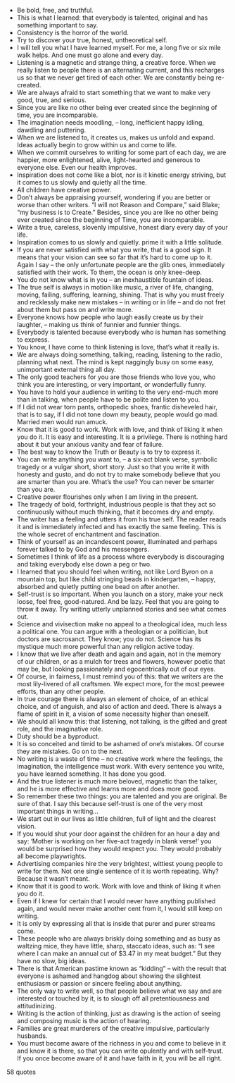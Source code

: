  - Be bold, free, and truthful.
 - This is what I learned: that everybody is talented, original and has something important to say.
 - Consistency is the horror of the world.
 - Try to discover your true, honest, untheoretical self.
 - I will tell you what I have learned myself. For me, a long five or six mile walk helps. And one must go alone and every day.
 - Listening is a magnetic and strange thing, a creative force. When we really listen to people there is an alternating current, and this recharges us so that we never get tired of each other. We are constantly being re-created.
 - We are always afraid to start something that we want to make very good, true, and serious.
 - Since you are like no other being ever created since the beginning of time, you are incomparable.
 - The imagination needs moodling, – long, inefficient happy idling, dawdling and puttering.
 - When we are listened to, it creates us, makes us unfold and expand. Ideas actually begin to grow within us and come to life.
 - When we commit ourselves to writing for some part of each day, we are happier, more enlightened, alive, light-hearted and generous to everyone else. Even our health improves.
 - Inspiration does not come like a blot, nor is it kinetic energy striving, but it comes to us slowly and quietly all the time.
 - All children have creative power.
 - Don’t always be appraising yourself, wondering if you are better or worse than other writers. “I will not Reason and Compare,” said Blake; “my business is to Create.” Besides, since you are like no other being ever created since the beginning of Time, you are incomparable.
 - Write a true, careless, slovenly impulsive, honest diary every day of your life.
 - Inspiration comes to us slowly and quietly. prime it with a little solitude.
 - If you are never satisfied with what you write, that is a good sign. It means that your vision can see so far that it’s hard to come up to it. Again I say – the only unfortunate people are the glib ones, immediately satisfied with their work. To them, the ocean is only knee-deep.
 - You do not know what is in you – an inexhaustible fountain of ideas.
 - The true self is always in motion like music, a river of life, changing, moving, failing, suffering, learning, shining. That is why you must freely and recklessly make new mistakes – in writing or in life – and do not fret about them but pass on and write more.
 - Everyone knows how people who laugh easily create us by their laughter, – making us think of funnier and funnier things.
 - Everybody is talented because everybody who is human has something to express.
 - You know, I have come to think listening is love, that’s what it really is.
 - We are always doing something, talking, reading, listening to the radio, planning what next. The mind is kept naggingly busy on some easy, unimportant external thing all day.
 - The only good teachers for you are those friends who love you, who think you are interesting, or very important, or wonderfully funny.
 - You have to hold your audience in writing to the very end-much more than in talking, when people have to be polite and listen to you.
 - If I did not wear torn pants, orthopedic shoes, frantic disheveled hair, that is to say, if I did not tone down my beauty, people would go mad. Married men would run amuck.
 - Know that it is good to work. Work with love, and think of liking it when you do it. It is easy and interesting. It is a privilege. There is nothing hard about it but your anxious vanity and fear of failure.
 - The best way to know the Truth or Beauty is to try to express it.
 - You can write anything you want to, – a six-act blank verse, symbolic tragedy or a vulgar short, short story. Just so that you write it with honesty and gusto, and do not try to make somebody believe that you are smarter than you are. What’s the use? You can never be smarter than you are.
 - Creative power flourishes only when I am living in the present.
 - The tragedy of bold, forthright, industrious people is that they act so continuously without much thinking, that it becomes dry and empty.
 - The writer has a feeling and utters it from his true self. The reader reads it and is immediately infected and has exactly the same feeling. This is the whole secret of enchantment and fascination.
 - Think of yourself as an incandescent power, illuminated and perhaps forever talked to by God and his messengers.
 - Sometimes I think of life as a process where everybody is discouraging and taking everybody else down a peg or two.
 - I learned that you should feel when writing, not like Lord Byron on a mountain top, but like child stringing beads in kindergarten, – happy, absorbed and quietly putting one bead on after another.
 - Self-trust is so important. When you launch on a story, make your neck loose, feel free, good-natured. And be lazy. Feel that you are going to throw it away. Try writing utterly unplanned stories and see what comes out.
 - Science and vivisection make no appeal to a theological idea, much less a political one. You can argue with a theologian or a politician, but doctors are sacrosanct. They know; you do not. Science has its mystique much more powerful than any religion active today.
 - I know that we live after death and again and again, not in the memory of our children, or as a mulch for trees and flowers, however poetic that may be, but looking passionately and egocentrically out of our eyes.
 - Of course, in fairness, I must remind you of this: that we writers are the most lily-livered of all craftsmen. We expect more, for the most peewee efforts, than any other people.
 - In true courage there is always an element of choice, of an ethical choice, and of anguish, and also of action and deed. There is always a flame of spirit in it, a vision of some necessity higher than oneself.
 - We should all know this: that listening, not talking, is the gifted and great role, and the imaginative role.
 - Duty should be a byproduct.
 - It is so conceited and timid to be ashamed of one’s mistakes. Of course they are mistakes. Go on to the next.
 - No writing is a waste of time – no creative work where the feelings, the imagination, the intelligence must work. With every sentence you write, you have learned something. It has done you good.
 - And the true listener is much more beloved, magnetic than the talker, and he is more effective and learns more and does more good.
 - So remember these two things: you are talented and you are original. Be sure of that. I say this because self-trust is one of the very most important things in writing...
 - We start out in our lives as little children, full of light and the clearest vision.
 - If you would shut your door against the children for an hour a day and say: ‘Mother is working on her five-act tragedy in blank verse!’ you would be surprised how they would respect you. They would probably all become playwrights.
 - Advertising companies hire the very brightest, wittiest young people to write for them. Not one single sentence of it is worth repeating. Why? Because it wasn’t meant.
 - Know that it is good to work. Work with love and think of liking it when you do it.
 - Even if I knew for certain that I would never have anything published again, and would never make another cent from it, I would still keep on writing.
 - It is only by expressing all that is inside that purer and purer streams come.
 - These people who are always briskly doing something and as busy as waltzing mice, they have little, sharp, staccato ideas, such as: “I see where I can make an annual cut of $3.47 in my meat budget.” But they have no slow, big ideas.
 - There is that American pastime known as “kidding” – with the result that everyone is ashamed and hangdog about showing the slightest enthusiasm or passion or sincere feeling about anything.
 - The only way to write well, so that people believe what we say and are interested or touched by it, is to slough off all pretentiousness and attitudinizing.
 - Writing is the action of thinking, just as drawing is the action of seeing and composing music is the action of hearing.
 - Families are great murderers of the creative impulsive, particularly husbands.
 - You must become aware of the richness in you and come to believe in it and know it is there, so that you can write opulently and with self-trust. If you once become aware of it and have faith in it, you will be all right.

58 quotes
